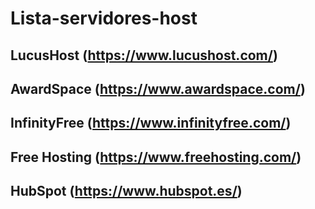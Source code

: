 # Lista-servidores-host

## LucusHost (https://www.lucushost.com/)
## AwardSpace (https://www.awardspace.com/)
## InfinityFree (https://www.infinityfree.com/)
## Free Hosting (https://www.freehosting.com/)
## HubSpot (https://www.hubspot.es/)
